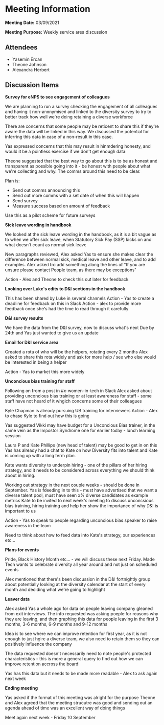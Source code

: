 # Meeting Information

**Meeting Date:** 03/09/2021

**Meeting Purpose:** Weekly service area discussion

## Attendees

- Yasemin Ercan
- Theone Johnson
- Alexandra Herbert

## Discussion Items

**Survey for eNPS to see engagement of colleagues**

We are planning to run a survey checking the engagement of all colleagues and having it non-anonymised and linked to the diversity survey to try to better track how well we're doing retaining a diverse workforce

There are concerns that some people may be reticent to share this if they're aware the data will be linked in this way. We discussed the potential for inferring this data in case of a non-result in this case.

Yas expressed concerns that this may result in hinmdering honesty, and would it be a pointless exercise if we don't get enough data

Theone suggested that the best way to go about this is to be as honest and transparent as possible going into it - be honest with people about what we're collecting and why.
The comms around this need to be clear.

Plan is:

- Send out comms announcing this
- Send out more comms with a set date of when this will happen
- Send survey
- Measure success based on amount of feedback

Use this as a pilot scheme for future surveys

**Sick leave wording in handbook**

We looked at the sick leave wording in the handbook, as it is a bit vague as to when we offer sick leave, when Statutory Sick Pay (SSP) kicks on and what doesn't count as normal sick leave

New paragraphs reviewed, Alex asked Yas to ensure she makes clear the difference between normal sick, medical leave and other leave, and to add examples. Alex asked tro add something along the lines of "If you are unsure please contact People team, as there may be exceptions"

Action - Alex and Theone to check this out later for feedback

**Looking over Luke's edits to D&I sections in the handbook**

This has been shared by Luke in several channels
Action - Yas to create a deadline for feedback on this in Slack
Action - alex to provide more feedback once she's had the time to read through it carefully

**D&I survey results**

We have the data from the D&I survey, now to discuss what's next
Due by 24th and Yas just wanted to give us an update

**Email for D&I service area**

Created a rota of who will be the helpers, rotating every 2 months
Alex asked to share this rota widely and ask for more help / see who else would be interested in being a helper

Action - Yas to market this more widely

**Unconcious bias training for staff**

Following on from a post in #x-women-in-tech in Slack
Alex asked about providing unconcious bias training or at least awareness for staff - some staff have not heard of it whgich concerns some of their colleagues

Kyle Chapman is already pursuing UB training for interviewers
Action - Alex to chase Kyle to find out how this is going

Yas suggested Vikki may have budget for a Unconcious Bias trainer, in the same vein as the Impostor Syndrome one for earlier today - lunch learning session

Laura P and Kate Phillips (new head of talent) may be good to get in on this
Yas has already had a chat to Kate on how Diversity fits into talent and Kate is coming up with a long term plan.

Kate wants diversity to underpin hiring - one of the pillars of her hiring strategy, and it needs to be considered across everything we should think about in hiring. 

Working out strategy in the next couple weeks - should be done in September. Yas is fdeeding in to this - must have advertised that we want a diverse talent pool, must have seen x% diverse candidates as example metrics
Kate to be invited to next week's meeting to discuss unconcsious bias training, hiring training and help her show the importance of why D&I is important to us 

Action - Yas to speak to people regarding unconcious bias speaker to raise awareness in the team 

Need to think about how to feed data into Kate's strategy, our experiences etc...

**Plans for events**

Pride, Black History Month etc... - we will discuss these next Friday. Made Tech wants to celebrate diversity all year around and not just on scheduled events

Alex mentioned that there's been discussion in the D&I fortnightly group about potentially looking at the diversity calendar at the start of every month and deciding what we're going to highlight

**Leaver data**

Alex asked Yas a whole ago for data on people leaving company gleaned from exit interviews.
The info requested was asking poeple for reasons why they are leaving, and then graphing this data for people leaving in the first 3 months, 3-6 months, 6-9 months and 9-12 months

Idea is to see where we can improve retention for first year, as it is not enough to just hgire a diverse team, we also need to retain them so they can positively influence the company

The data requested doesn't necessarily need to note people's protected characteristics - this is more a general query to find out how we can improve retention accross the board

Yas has this data but it needs to be made more readable - Alex to ask again next week


**Ending meeting**

Yas asked if the format of this meeting was alright for the purpose
Theone and Alex agreed that the meeting strucutre was good and sending out an agenda ahead of time was an excellent way of doing things

Meet again next week -  Friday 10 September